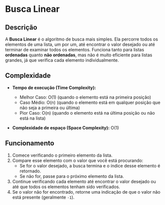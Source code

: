 # Busca Linear

## Descrição
A **Busca Linear** é o algoritmo de busca mais simples. Ela percorre todos os elementos de uma lista, um por um, até encontrar o valor desejado ou até terminar de examinar todos os elementos. Funciona tanto para listas **ordenadas** quanto **não ordenadas**, mas não é muito eficiente para listas grandes, já que verifica cada elemento individualmente.

## Complexidade
- **Tempo de execução (Time Complexity):**
  - Melhor Caso: O(1) (quando o elemento está na primeira posição)
  - Caso Médio: O(n) (quando o elemento está em qualquer posição que não seja a primeira ou última)
  - Pior Caso: O(n) (quando o elemento está na última posição ou não está na lista)
  
- **Complexidade de espaço (Space Complexity):** O(1)

## Funcionamento
1. Comece verificando o primeiro elemento da lista.
2. Compare esse elemento com o valor que você está procurando:
   - Se for o valor desejado, a busca termina e o índice desse elemento é retornado.
   - Se não for, passe para o próximo elemento da lista.
3. Continue verificando cada elemento até encontrar o valor desejado ou até que todos os elementos tenham sido verificados.
4. Se o valor não for encontrado, retorne uma indicação de que o valor não está presente (geralmente `-1`).
